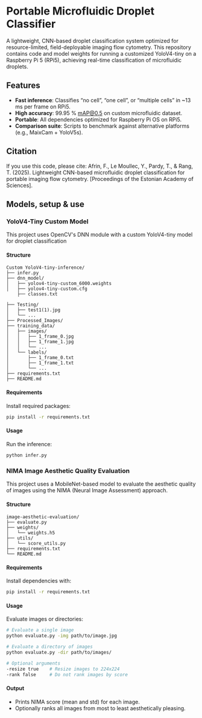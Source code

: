 # Portable Microfluidic Droplet Classifier

A lightweight, CNN-based droplet classification system optimized for resource-limited, field-deployable imaging flow cytometry. This repository contains code and model weights for running a customized YoloV4-tiny on a Raspberry Pi 5 (RPi5), achieving real-time classification of microfluidic droplets.

## Features

- **Fast inference**: Classifies “no cell”, “one cell”, or “multiple cells” in ~13 ms per frame on RPi5.
- **High accuracy**: 99.95 % mAP@0.5 on custom microfluidic dataset.
- **Portable**: All dependencies optimized for Raspberry Pi OS on RPi5.
- **Comparison suite**: Scripts to benchmark against alternative platforms (e.g., MaixCam + YoloV5s).

## Citation

If you use this code, please cite:
Afrin, F., Le Moullec, Y., Pardy, T., & Rang, T. (2025). Lightweight CNN-based microfluidic droplet classification for portable imaging flow cytometry. [Proceedings of the Estonian Academy of Sciences].

## Models, setup & use

### YoloV4-Tiny Custom Model

This project uses OpenCV's DNN module with a custom YoloV4-tiny model for droplet classification

#### Structure

```
Custom YoloV4-tiny-inference/
├── infer.py
├── dnn_model/
│   ├── yolov4-tiny-custom_6000.weights
│   ├── yolov4-tiny-custom.cfg
    ├── classes.txt

├── Testing/
│   ├── test1(1).jpg
│   └── ...
├── Processed_Images/
├── training_data/
│   ├── images/
│   │   ├── 1_frame_0.jpg
│   │   ├── 1_frame_1.jpg
│   │   └── ...
│   └── labels/
│       ├── 1_frame_0.txt
│       ├── 1_frame_1.txt
│       └── ...
├── requirements.txt
├── README.md
```

#### Requirements

Install required packages:

```bash
pip install -r requirements.txt
```

#### Usage

Run the inference:

```bash
python infer.py
```

### NIMA Image Aesthetic Quality Evaluation

This project uses a MobileNet-based model to evaluate the aesthetic quality of images using the NIMA (Neural Image Assessment) approach.

#### Structure

```
image-aesthetic-evaluation/
├── evaluate.py
├── weights/
│   └── weights.h5
├── utils/
│   └── score_utils.py
├── requirements.txt
└── README.md
```

#### Requirements

Install dependencies with:

```bash
pip install -r requirements.txt
```

#### Usage

Evaluate images or directories:

```bash
# Evaluate a single image
python evaluate.py -img path/to/image.jpg

# Evaluate a directory of images
python evaluate.py -dir path/to/images/

# Optional arguments
-resize true    # Resize images to 224x224
-rank false     # Do not rank images by score
```

#### Output

- Prints NIMA score (mean and std) for each image.
- Optionally ranks all images from most to least aesthetically pleasing.

